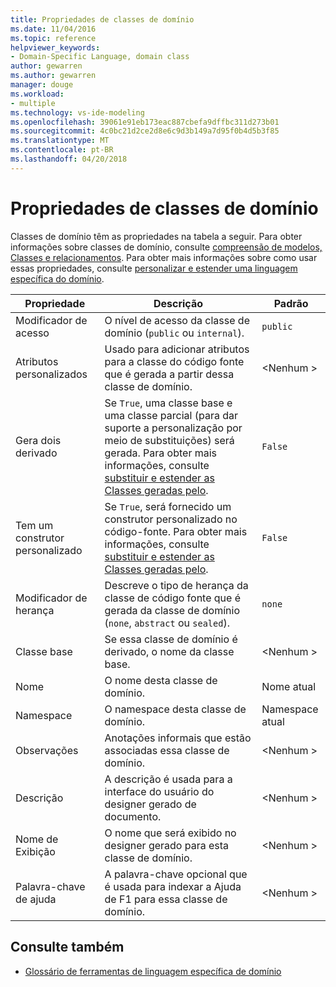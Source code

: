 ```yaml
---
title: Propriedades de classes de domínio
ms.date: 11/04/2016
ms.topic: reference
helpviewer_keywords:
- Domain-Specific Language, domain class
author: gewarren
ms.author: gewarren
manager: douge
ms.workload:
- multiple
ms.technology: vs-ide-modeling
ms.openlocfilehash: 39061e91eb173eac887cbefa9dffbc311d273b01
ms.sourcegitcommit: 4c0bc21d2ce2d8e6c9d3b149a7d95f0b4d5b3f85
ms.translationtype: MT
ms.contentlocale: pt-BR
ms.lasthandoff: 04/20/2018
---
```

# <a name="properties-of-domain-classes"></a>Propriedades de classes de domínio
Classes de domínio têm as propriedades na tabela a seguir. Para obter informações sobre classes de domínio, consulte [compreensão de modelos, Classes e relacionamentos](../modeling/understanding-models-classes-and-relationships.md). Para obter mais informações sobre como usar essas propriedades, consulte [personalizar e estender uma linguagem específica do domínio](../modeling/customizing-and-extending-a-domain-specific-language.md).

|Propriedade|Descrição|Padrão|
|--------------|-----------------|-------------|
|Modificador de acesso|O nível de acesso da classe de domínio (`public` ou `internal`).|`public`|
|Atributos personalizados|Usado para adicionar atributos para a classe do código fonte que é gerada a partir dessa classe de domínio.|\<Nenhum >|
|Gera dois derivado|Se `True`, uma classe base e uma classe parcial (para dar suporte a personalização por meio de substituições) será gerada. Para obter mais informações, consulte [substituir e estender as Classes geradas pelo](../modeling/overriding-and-extending-the-generated-classes.md).|`False`|
|Tem um construtor personalizado|Se `True`, será fornecido um construtor personalizado no código-fonte. Para obter mais informações, consulte [substituir e estender as Classes geradas pelo](../modeling/overriding-and-extending-the-generated-classes.md).|`False`|
|Modificador de herança|Descreve o tipo de herança da classe de código fonte que é gerada da classe de domínio (`none`, `abstract` ou `sealed`).|`none`|
|Classe base|Se essa classe de domínio é derivado, o nome da classe base.|\<Nenhum >|
|Nome|O nome desta classe de domínio.|Nome atual|
|Namespace|O namespace desta classe de domínio.|Namespace atual|
|Observações|Anotações informais que estão associadas essa classe de domínio.|\<Nenhum >|
|Descrição|A descrição é usada para a interface do usuário do designer gerado de documento.|\<Nenhum >|
|Nome de Exibição|O nome que será exibido no designer gerado para esta classe de domínio.|\<Nenhum >|
|Palavra-chave de ajuda|A palavra-chave opcional que é usada para indexar a Ajuda de F1 para essa classe de domínio.|\<Nenhum >|

## <a name="see-also"></a>Consulte também

- [Glossário de ferramentas de linguagem específica de domínio](http://msdn.microsoft.com/ca5e84cb-a315-465c-be24-76aa3df276aa)